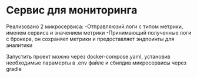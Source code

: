 <h1>Сервис для мониторинга</h1>

Реализовано 2 микросервиса:
-Отправляюзий логи с типом метрики, именем сервиса и значением метрики
-Принимающий полученные логи с брокера, он сохраняет метрики и предоставляет эндпоинты для аналитики

Запустить проект можно через docker-compose.yaml, установив необходимые парамерты в .env файле и сбилдив микросервисы через gradle
